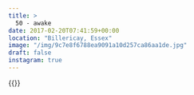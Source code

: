 ```yaml
---
title: >
  50 - awake
date: 2017-02-20T07:41:59+00:00
location: "Billericay, Essex"
image: "/img/9c7e8f6788ea9091a10d257ca86aa1de.jpg"
draft: false
instagram: true
---
```


{{<photo src="/img/9c7e8f6788ea9091a10d257ca86aa1de.jpg">}}
